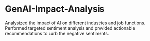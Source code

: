 # GenAI-Impact-Analysis
Analysized the impact of AI on different industries and job functions. Performed targeted sentiment analysis and provided actionable recommendations to curb the negative sentiments.
